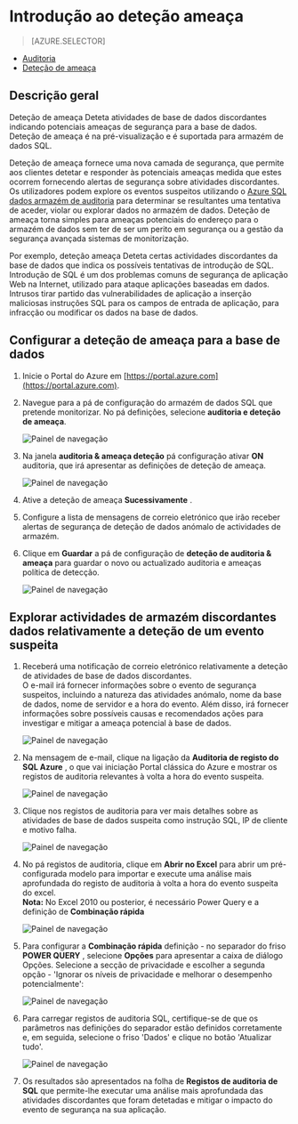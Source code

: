 <properties
   pageTitle="Introdução ao SQL dados armazém ameaça deteção"
   description="Como começar com a ameaça detecção"
   services="sql-data-warehouse"
   documentationCenter=""
   authors="lodipalm"
   manager="barbkess"
   editor=""/>

<tags
   ms.service="sql-data-warehouse"
   ms.devlang="NA"
   ms.topic="article"
   ms.tgt_pltfrm="NA"
   ms.workload="data-services"
   ms.date="09/24/2016"
   ms.author="lodipalm;sonyama;barbkess"/>


# <a name="get-started-with-threat-detection"></a>Introdução ao deteção ameaça

> [AZURE.SELECTOR]
- [Auditoria](sql-data-warehouse-auditing-overview.md)
- [Deteção de ameaça](sql-data-warehouse-security-threat-detection.md)

## <a name="overview"></a>Descrição geral

Deteção de ameaça Deteta atividades de base de dados discordantes indicando potenciais ameaças de segurança para a base de dados. Deteção de ameaça é na pré-visualização e é suportada para armazém de dados SQL.

Deteção de ameaça fornece uma nova camada de segurança, que permite aos clientes detetar e responder às potenciais ameaças medida que estes ocorrem fornecendo alertas de segurança sobre atividades discordantes. Os utilizadores podem explore os eventos suspeitos utilizando o [Azure SQL dados armazém de auditoria](sql-data-warehouse-auditing-overview.md) para determinar se resultantes uma tentativa de aceder, violar ou explorar dados no armazém de dados.
Deteção de ameaça torna simples para ameaças potenciais do endereço para o armazém de dados sem ter de ser um perito em segurança ou a gestão da segurança avançada sistemas de monitorização.

Por exemplo, deteção ameaça Deteta certas actividades discordantes da base de dados que indica os possíveis tentativas de introdução de SQL. Introdução de SQL é um dos problemas comuns de segurança de aplicação Web na Internet, utilizado para ataque aplicações baseadas em dados. Intrusos tirar partido das vulnerabilidades de aplicação a inserção maliciosas instruções SQL para os campos de entrada de aplicação, para infracção ou modificar os dados na base de dados.


## <a name="set-up-threat-detection-for-your-database"></a>Configurar a deteção de ameaça para a base de dados

1. Inicie o Portal do Azure em [https://portal.azure.com](https://portal.azure.com).

2. Navegue para a pá de configuração do armazém de dados SQL que pretende monitorizar. No pá definições, selecione **auditoria e deteção de ameaça**.

    ![Painel de navegação][1]

3. Na janela **auditoria & ameaça deteção** pá configuração ativar **ON** auditoria, que irá apresentar as definições de deteção de ameaça.

    ![Painel de navegação][2]

4. Ative a deteção de ameaça **Sucessivamente** .

5. Configure a lista de mensagens de correio eletrónico que irão receber alertas de segurança de deteção de dados anómalo de actividades de armazém.

6. Clique em **Guardar** a pá de configuração de **deteção de auditoria & ameaça** para guardar o novo ou actualizado auditoria e ameaças política de detecção.

    ![Painel de navegação][3]


## <a name="explore-anomalous-data-warehouse-activities-upon-detection-of-a-suspicious-event"></a>Explorar actividades de armazém discordantes dados relativamente a deteção de um evento suspeita

1. Receberá uma notificação de correio eletrónico relativamente a deteção de atividades de base de dados discordantes. <br/>
O e-mail irá fornecer informações sobre o evento de segurança suspeitos, incluindo a natureza das atividades anómalo, nome da base de dados, nome de servidor e a hora do evento. Além disso, irá fornecer informações sobre possíveis causas e recomendados ações para investigar e mitigar a ameaça potencial à base de dados.<br/>

    ![Painel de navegação][4]

2. Na mensagem de e-mail, clique na ligação da **Auditoria de registo do SQL Azure** , o que vai iniciação Portal clássica do Azure e mostrar os registos de auditoria relevantes à volta a hora do evento suspeita.

    ![Painel de navegação][5]

3. Clique nos registos de auditoria para ver mais detalhes sobre as atividades de base de dados suspeita como instrução SQL, IP de cliente e motivo falha.

    ![Painel de navegação][6]

4. No pá registos de auditoria, clique em **Abrir no Excel** para abrir um pré-configurada modelo para importar e execute uma análise mais aprofundada do registo de auditoria à volta a hora do evento suspeita do excel.<br/>
**Nota:** No Excel 2010 ou posterior, é necessário Power Query e a definição de **Combinação rápida**

    ![Painel de navegação][7]

5. Para configurar a **Combinação rápida** definição - no separador do friso **POWER QUERY** , selecione **Opções** para apresentar a caixa de diálogo Opções. Selecione a secção de privacidade e escolher a segunda opção - 'Ignorar os níveis de privacidade e melhorar o desempenho potencialmente':

    ![Painel de navegação][8]

6. Para carregar registos de auditoria SQL, certifique-se de que os parâmetros nas definições do separador estão definidos corretamente e, em seguida, selecione o friso 'Dados' e clique no botão 'Atualizar tudo'.

    ![Painel de navegação][9]

7. Os resultados são apresentados na folha de **Registos de auditoria de SQL** que permite-lhe executar uma análise mais aprofundada das atividades discordantes que foram detetadas e mitigar o impacto do evento de segurança na sua aplicação.


<!--Image references-->
[1]: ./media/sql-data-warehouse-security-threat-detection/1_td_click_on_settings.png
[2]: ./media/sql-data-warehouse-security-threat-detection/2_td_turn_on_auditing.png
[3]: ./media/sql-data-warehouse-security-threat-detection/3_td_turn_on_threat_detection.png
[4]: ./media/sql-data-warehouse-security-threat-detection/4_td_email.png
[5]: ./media/sql-data-warehouse-security-threat-detection/5_td_audit_records.png
[6]: ./media/sql-data-warehouse-security-threat-detection/6_td_audit_record_details.png
[7]: ./media/sql-data-warehouse-security-threat-detection/7_td_audit_records_open_excel.png
[8]: ./media/sql-data-warehouse-security-threat-detection/8_td_excel_fast_combine.png
[9]: ./media/sql-data-warehouse-security-threat-detection/9_td_excel_parameters.png
